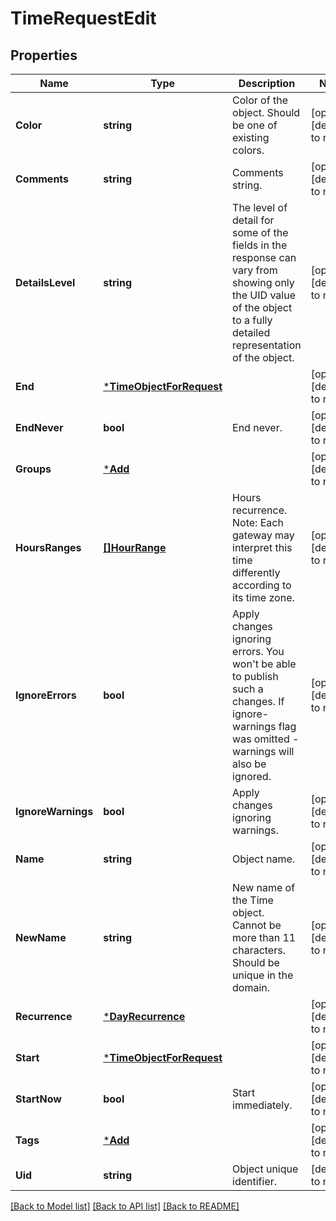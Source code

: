 # TimeRequestEdit

## Properties
Name | Type | Description | Notes
------------ | ------------- | ------------- | -------------
**Color** | **string** | Color of the object. Should be one of existing colors. | [optional] [default to null]
**Comments** | **string** | Comments string. | [optional] [default to null]
**DetailsLevel** | **string** | The level of detail for some of the fields in the response can vary from showing only the UID value of the object to a fully detailed representation of the object. | [optional] [default to null]
**End** | [***TimeObjectForRequest**](TimeObjectForRequest.md) |  | [optional] [default to null]
**EndNever** | **bool** | End never. | [optional] [default to null]
**Groups** | [***Add**](add.md) |  | [optional] [default to null]
**HoursRanges** | [**[]HourRange**](HourRange.md) | Hours recurrence. Note: Each gateway may interpret this time differently according to its time zone. | [optional] [default to null]
**IgnoreErrors** | **bool** | Apply changes ignoring errors. You won&#39;t be able to publish such a changes. If ignore-warnings flag was omitted - warnings will also be ignored. | [optional] [default to null]
**IgnoreWarnings** | **bool** | Apply changes ignoring warnings. | [optional] [default to null]
**Name** | **string** | Object name. | [optional] [default to null]
**NewName** | **string** | New name of the Time object. Cannot be more than 11 characters. Should be unique in the domain. | [optional] [default to null]
**Recurrence** | [***DayRecurrence**](DayRecurrence.md) |  | [optional] [default to null]
**Start** | [***TimeObjectForRequest**](TimeObjectForRequest.md) |  | [optional] [default to null]
**StartNow** | **bool** | Start immediately. | [optional] [default to null]
**Tags** | [***Add**](add.md) |  | [optional] [default to null]
**Uid** | **string** | Object unique identifier. | [default to null]

[[Back to Model list]](../README.md#documentation-for-models) [[Back to API list]](../README.md#documentation-for-api-endpoints) [[Back to README]](../README.md)


